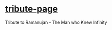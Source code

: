 # [tribute-page](https://picklu.github.io/tribute-page)
Tribute to Ramanujan - The Man who Knew Infinity
